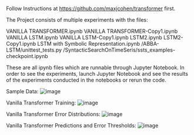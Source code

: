 Follow Instructions at https://github.com/maxjcohen/transformer first.

The Project consists of multiple experiments with the files:

VANILLA TRANSFORMER.ipynb
VANILLA TRANSFORMER-Copy1.ipynb
VANILLA LSTM.ipynb
VANILLA LSTM-Copy1.ipynb
LSTM2.ipynb
LSTM2-Copy1.ipynb
LSTM with Symbolic Representation.ipynb
/ABBA-LSTM/unittest_tests.py
/SyntacticSearchOnTimeSeris/ssts_examples-checkpoint.ipynb

These are all ipynb files which are runnable through Jupyter Notebook. In order to see the experiments, launch Jupyter Notebook and see the results of the experiments conducted in the notebooks or rerun the code.

Sample Data:
![image](https://user-images.githubusercontent.com/12696541/158102783-e888e64c-e2b5-4629-b56c-84c0d0c3844f.png)

Vanilla Transformer Training:
![image](https://user-images.githubusercontent.com/12696541/158102725-2972cf72-5e90-43e3-a109-48910602375e.png)

Vanilla Transformer Error Distributions:
![image](https://user-images.githubusercontent.com/12696541/158102836-55ad9c6c-2415-4948-8e67-36dcb7e48405.png)

Vanilla Transformer Predictions and Error Thresholds:
![image](https://user-images.githubusercontent.com/12696541/158102968-5622561c-e3ce-4280-b454-e7d2cff44f0a.png)

